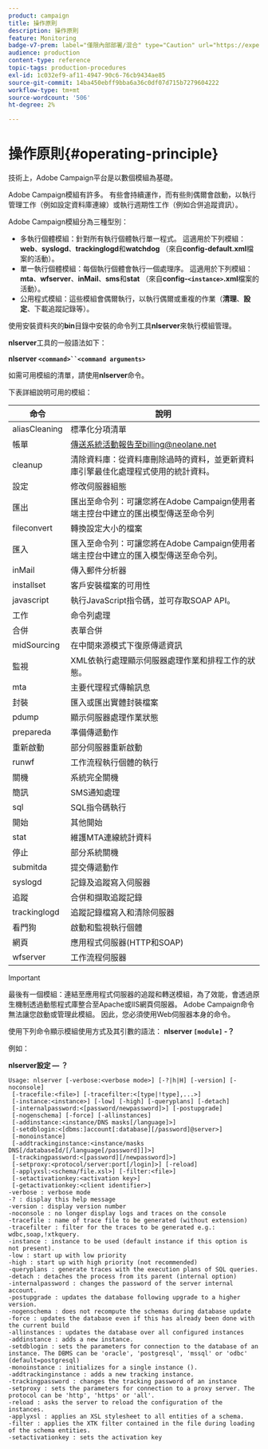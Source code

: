 ```yaml
---
product: campaign
title: 操作原則
description: 操作原則
feature: Monitoring
badge-v7-prem: label="僅限內部部署/混合" type="Caution" url="https://experienceleague.adobe.com/docs/campaign-classic/using/installing-campaign-classic/architecture-and-hosting-models/hosting-models-lp/hosting-models.html?lang=zh-Hant" tooltip="僅適用於內部部署和混合部署"
audience: production
content-type: reference
topic-tags: production-procedures
exl-id: 1c032ef9-af11-4947-90c6-76cb9434ae85
source-git-commit: 14ba450ebff9bba6a36c0df07d715b7279604222
workflow-type: tm+mt
source-wordcount: '506'
ht-degree: 2%

---
```


# 操作原則{#operating-principle}



技術上，Adobe Campaign平台是以數個模組為基礎。

Adobe Campaign模組有許多。 有些會持續運作，而有些則偶爾會啟動，以執行管理工作（例如設定資料庫連線）或執行週期性工作（例如合併追蹤資訊）。

Adobe Campaign模組分為三種型別：

* 多執行個體模組：針對所有執行個體執行單一程式。 這適用於下列模組： **web**、**syslogd**、**trackinglogd**&#x200B;和&#x200B;**watchdog** （來自&#x200B;**config-default.xml**&#x200B;檔案的活動）。
* 單一執行個體模組：每個執行個體會執行一個處理序。 這適用於下列模組： **mta**、**wfserver**、**inMail**、**sms**&#x200B;和&#x200B;**stat** （來自&#x200B;**config-`<instance>`.xml**&#x200B;檔案的活動）。
* 公用程式模組：這些模組會偶爾執行，以執行偶爾或重複的作業（**清理**、**設定**、下載追蹤記錄等）。

使用安裝資料夾的&#x200B;**bin**&#x200B;目錄中安裝的命令列工具&#x200B;**nlserver**&#x200B;來執行模組管理。

**nlserver**&#x200B;工具的一般語法如下：

**nlserver `<command>``<command arguments>`**

如需可用模組的清單，請使用&#x200B;**nlserver**&#x200B;命令。

下表詳細說明可用的模組：

| 命令 | 說明 |
|---|---|
| aliasCleaning | 標準化分項清單 |
| 帳單 | 傳送系統活動報告至billing@neolane.net |
| cleanup | 清除資料庫：從資料庫刪除過時的資料，並更新資料庫引擎最佳化處理程式使用的統計資料。 |
| 設定 | 修改伺服器組態 |
| 匯出 | 匯出至命令列：可讓您將在Adobe Campaign使用者端主控台中建立的匯出模型傳送至命令列 |
| fileconvert | 轉換設定大小的檔案 |
| 匯入 | 匯入至命令列：可讓您將在Adobe Campaign使用者端主控台中建立的匯入模型傳送至命令列。 |
| inMail | 傳入郵件分析器 |
| installset | 客戶安裝檔案的可用性 |
| javascript | 執行JavaScript指令碼，並可存取SOAP API。 |
| 工作 | 命令列處理 |
| 合併 | 表單合併 |
| midSourcing | 在中間來源模式下復原傳遞資訊 |
| 監視 | XML依執行處理顯示伺服器處理作業和排程工作的狀態。 |
| mta | 主要代理程式傳輸訊息 |
| 封裝 | 匯入或匯出實體封裝檔案 |
| pdump | 顯示伺服器處理作業狀態 |
| prepareda | 準備傳遞動作 |
| 重新啟動 | 部分伺服器重新啟動 |
| runwf | 工作流程執行個體的執行 |
| 關機 | 系統完全關機 |
| 簡訊 | SMS通知處理 |
| sql | SQL指令碼執行 |
| 開始 | 其他開始 |
| stat | 維護MTA連線統計資料 |
| 停止 | 部分系統關機 |
| submitda | 提交傳遞動作 |
| syslogd | 記錄及追蹤寫入伺服器 |
| 追蹤 | 合併和擷取追蹤記錄 |
| trackinglogd | 追蹤記錄檔寫入和清除伺服器 |
| 看門狗 | 啟動和監視執行個體 |
| 網頁 | 應用程式伺服器(HTTP和SOAP) |
| wfserver | 工作流程伺服器 |

>[!IMPORTANT]
>
>最後有一個模組：連結至應用程式伺服器的追蹤和轉送模組，為了效能，會透過原生機制透過動態程式庫整合至Apache或IIS網頁伺服器。 Adobe Campaign命令無法讓您啟動或管理此模組。 因此，您必須使用Web伺服器本身的命令。

使用下列命令顯示模組使用方式及其引數的語法： **nlserver `[module]` -？**

例如：

**nlserver設定 — ？**

```
Usage: nlserver [-verbose:<verbose mode>] [-?|h|H] [-version] [-noconsole]
 [-tracefile:<file>] [-tracefilter:<[type|!type],...>]
 [-instance:<instance>] [-low] [-high] [-queryplans] [-detach]
 [-internalpassword:<[password/newpassword]>] [-postupgrade]
 [-nogenschema] [-force] [-allinstances]
 [-addinstance:<instance/DNS masks[/language]>]
 [-setdblogin:<[dbms:]account[:database][/password]@server>]
 [-monoinstance]
 [-addtrackinginstance:<instance/masks DNS[/databaseId/[/language[/password]]]>]
 [-trackingpassword:<[password][/newpassword]>]
 [-setproxy:<protocol/server:port[/login]>] [-reload]
 [-applyxsl:<schema/file.xsl>] [-filter:<file>]
 [-setactivationkey:<activation key>]
 [-getactivationkey:<client identifier>]
-verbose : verbose mode
-? : display this help message
-version : display version number
-noconsole : no longer display logs and traces on the console
-tracefile : name of trace file to be generated (without extension)
-tracefilter : filter for the traces to be generated e.g.: wdbc,soap,!xtkquery.
-instance : instance to be used (default instance if this option is not present).
-low : start up with low priority
-high : start up with high priority (not recommended)
-queryplans : generate traces with the execution plans of SQL queries.
-detach : detaches the process from its parent (internal option)
-internalpassword : changes the password of the server internal account.
-postupgrade : updates the database following upgrade to a higher version. 
-nogenschema : does not recompute the schemas during database update
-force : updates the database even if this has already been done with the current build 
-allinstances : updates the database over all configured instances
-addinstance : adds a new instance.
-setdblogin : sets the parameters for connection to the database of an instance. The DBMS can be 'oracle', 'postgresql', 'mssql' or 'odbc' (default=postgresql)
-monoinstance : initializes for a single instance ().
-addtrackinginstance : adds a new tracking instance.
-trackingpassword : changes the tracking password of an instance
-setproxy : sets the parameters for connection to a proxy server. The protocol can be 'http', 'https' or 'all'.
-reload : asks the server to reload the configuration of the instances. 
-applyxsl : applies an XSL stylesheet to all entities of a schema. 
-filter : applies the XTK filter contained in the file during loading of the schema entities.
-setactivationkey : sets the activation key
```
